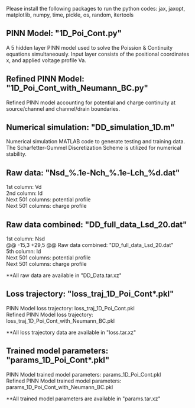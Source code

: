 Please install the following packages to run the python codes: jax, jaxopt, matplotlib, numpy, time, pickle, os, random, itertools


PINN Model: "1D_Poi_Cont.py"
--------------------------------------------------
A 5 hidden layer PINN model used to solve the Poission & Continuity equations simultaneously.
Input layer consists of the positional coordinates x, and applied voltage profile Va.


Refined PINN Model: "1D_Poi_Cont_with_Neumann_BC.py"
--------------------------------------------------
Refined PINN model accounting for potential and charge continuity at source/channel and channel/drain boundaries.


Numerical simulation: "DD_simulation_1D.m"
--------------------------------------------------
Numerical simulation MATLAB code to generate testing and training data. The Scharfetter-Gummel Discretization Scheme is utilized for numerical stability.

Raw data: "Nsd_%.1e-Nch_%.1e-Lch_%d.dat"<br/>
--------------------------------------------------
1st column: Vd<br/>
2nd column: Id<br/>
Next 501 columns: potential profile<br/>
Next 501 columns: charge profile<br/>


Raw data combined: "DD_full_data_Lsd_20.dat"<br/>
--------------------------------------------------
1st column: Nsd<br/>
@@ -15,3 +29,5 @@ Raw data combined: "DD_full_data_Lsd_20.dat"<br/>
5th column: Id<br/>
Next 501 columns: potential profile<br/>
Next 501 columns: charge profile<br/>

**All raw data are available in "DD_Data.tar.xz"


Loss trajectory: "loss_traj_1D_Poi_Cont*.pkl"<br/>
--------------------------------------------------
PINN Model loss trajectory: loss_traj_1D_Poi_Cont.pkl<br/>
Refined PINN Model loss trajectory: loss_traj_1D_Poi_Cont_with_Neumann_BC.pkl<br/>

**All loss trajectory data are available in "loss.tar.xz"


Trained model parameters: "params_1D_Poi_Cont*.pkl"<br/>
--------------------------------------------------
PINN Model trained model parameters: params_1D_Poi_Cont.pkl<br/>
Refined PINN Model trained model parameters: params_1D_Poi_Cont_with_Neumann_BC.pkl<br/>

**All trained model parameters are available in "params.tar.xz"
